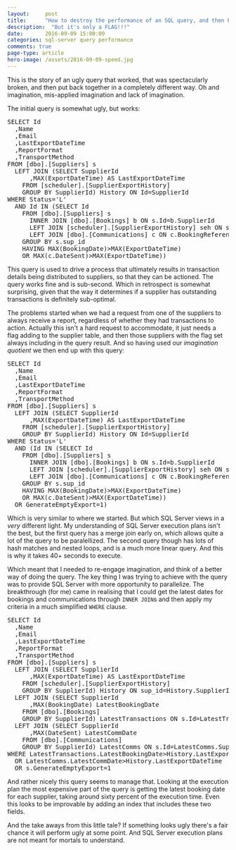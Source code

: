 ```yaml
---
layout: 	post
title:  	"How to destroy the performance of an SQL query, and then bring it back"
description:  "But it's only a FLAG!!!"
date:   	2016-09-09 15:00:00
categories: sql-server query performance
comments: true
page-type: article
hero-image: /assets/2016-09-09-speed.jpg
---
```

This is the story of an ugly query that worked, that was spectacularly broken, and then put back together in a completely different way. Oh and imagination, mis-applied imagination and lack of imagination.

The initial query is somewhat ugly, but works:

<pre>SELECT Id
  ,Name
  ,Email
  ,LastExportDateTime
  ,ReportFormat
  ,TransportMethod
FROM [dbo].[Suppliers] s
  LEFT JOIN (SELECT SupplierId
      ,MAX(ExportDateTime) AS LastExportDateTime
    FROM [scheduler].[SupplierExportHistory]
    GROUP BY SupplierId) History ON Id=SupplierId
WHERE Status='L'
  AND Id IN (SELECT Id
    FROM [dbo].[Suppliers] s
      INNER JOIN [dbo].[Bookings] b ON s.Id=b.SupplierId
      LEFT JOIN [scheduler].[SupplierExportHistory] seh ON s.Id=seh.SupplierId
      LEFT JOIN [dbo].[Communications] c ON c.BookingReference=b.BookingReference AND (CommunicationType='A' OR CommunicationType='C')
    GROUP BY s.sup_id
    HAVING MAX(BookingDate)>MAX(ExportDateTime)
    OR MAX(c.DateSent)>MAX(ExportDateTime))</pre>

This query is used to drive a process that ultimately results in transaction details being distributed to suppliers, so that they can be actioned. The query works fine and is sub-second. Which in retrospect is somewhat surprising, given that the way it determines if a supplier has outstanding transactions is definitely sub-optimal.

The problems started when we had a request from one of the suppliers to always receive a report, regardless of whether they had transactions to action. Actually this isn't a hard request to accommodate, it just needs a flag adding to the supplier table, and then those suppliers with the flag set always including in the query result. And so having used our _imagination quotient_ we then end up with this query:

<pre>SELECT Id
  ,Name
  ,Email
  ,LastExportDateTime
  ,ReportFormat
  ,TransportMethod
FROM [dbo].[Suppliers] s
  LEFT JOIN (SELECT SupplierId
      ,MAX(ExportDateTime) AS LastExportDateTime
    FROM [scheduler].[SupplierExportHistory]
    GROUP BY SupplierId) History ON Id=SupplierId
WHERE Status='L'
  AND (Id IN (SELECT Id
    FROM [dbo].[Suppliers] s
      INNER JOIN [dbo].[Bookings] b ON s.Id=b.SupplierId
      LEFT JOIN [scheduler].[SupplierExportHistory] seh ON s.Id=seh.SupplierId
      LEFT JOIN [dbo].[Communications] c ON c.BookingReference=b.BookingReference AND (CommunicationType='A' OR CommunicationType='C')
    GROUP BY s.sup_id
    HAVING MAX(BookingDate)>MAX(ExportDateTime)
    OR MAX(c.DateSent)>MAX(ExportDateTime))
  OR GenerateEmptyExport=1)</pre>

Which is very similar to where we started. But which SQL Server views in a _very_ different light. My understanding of SQL Server execution plans isn't the best, but the first query has a merge join early on, which allows quite a lot of the query to be paralellized. The second query though has lots of hash matches and nested loops, and is a much more linear query. And this is why it takes 40+ seconds to execute.

Which meant that I needed to re-engage imagination, and think of a better way of doing the query. The key thing I was trying to achieve with the query was to provide SQL Server with more opportunity to parallelize. The breakthrough (for me) came in realising that I could get the latest dates for bookings and communications through `INNER JOIN`s and then apply my criteria in a much simplified `WHERE` clause.

<pre>SELECT Id
  ,Name
  ,Email
  ,LastExportDateTime
  ,ReportFormat
  ,TransportMethod
FROM [dbo].[Suppliers] s
  LEFT JOIN (SELECT SupplierId
      ,MAX(ExportDateTime) AS LastExportDateTime
    FROM [scheduler].[SupplierExportHistory]
    GROUP BY SupplierId) History ON sup_id=History.SupplierId
  LEFT JOIN (SELECT SupplierId
      ,MAX(BookingDate) LatestBookingDate
    FROM [dbo].[Bookings]
    GROUP BY SupplierId) LatestTransactions ON s.Id=LatestTransactions.SupplierId
  LEFT JOIN (SELECT SupplierId
      ,MAX(DateSent) LatestCommDate
    FROM [dbo].[Communications]
    GROUP BY SupplierId) LatestComms ON s.Id=LatestComms.SupplierId
WHERE LatestTransactions.LatestBookingDate>History.LastExportDateTime
  OR LatestComms.LatestCommDate>History.LastExportDateTime
  OR s.GenerateEmptyExport=1</pre>

And rather nicely this query seems to manage that. Looking at the execution plan the most expensive part of the query is getting the latest booking date for each supplier, taking around sixty percent of the execution time. Even this looks to be improvable by adding an index that includes these two fields.

And the take aways from this little tale? If something looks ugly there's a fair chance it will perform ugly at some point. And SQL Server execution plans are not meant for mortals to understand.
